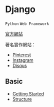 # Django

`Python` `Web Framework`

[官方網站](https://www.djangoproject.com/)

著名實作網站：

* [Pinterest](https://www.pinterest.com/)
* [Instagram](https://www.instagram.com/)
* [Disqus](https://disqus.com/)

## Basic

* [Getting Started](getting-started.md)
* [Structure](structure.md)
